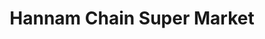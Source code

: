 ---
title: "Hannam Chain Super Market"
url: /buena-park/hannam-chain-super-market/
shop: Supermarkt
---